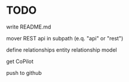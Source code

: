 # TODO

write README.md

mover REST api in subpath (e.q. "api" or "rest")

define relationships 
    entity relationship model

get CoPilot

push to github
